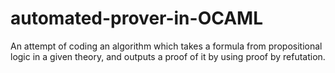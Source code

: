 # automated-prover-in-OCAML
An attempt of coding an algorithm which takes a formula from propositional logic in a given theory, and outputs a proof of it by using proof by refutation.
